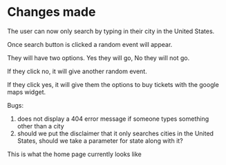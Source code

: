 # Changes made

The user can now only search by typing in their city in the United States.

Once search button is clicked a random event will appear. 

They will have two options. Yes they will go, No they will not go. 

If they click no, it will give another random event. 

If they click yes, it will give them the options to buy tickets with the google maps widget. 


Bugs:

1. does not display a 404 error message if someone types something other than a city 
2. should we put the disclaimer that it only searches cities in the United States, should we take a parameter for state along with it?

This is what the home page currently looks like 

